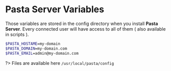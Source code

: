 # Pasta Server Variables

Those variables are stored in the config directory when you install **Pasta Server**.
Every connected user will have access to all of them ( also available in scripts ).

```bash
$PASTA_HOSTAME=my-domain
$PASTA_DOMAIN=my-domain.com
$PASTA_EMAIL=admin@my-domain.com
```

?> Files are available here `/usr/local/pasta/config`
